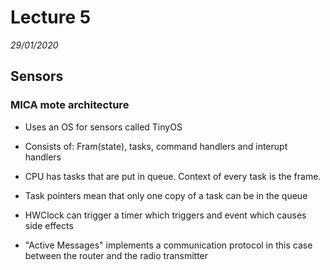 # Lecture 5
*29/01/2020*

## Sensors
### MICA mote architecture
- Uses an OS for sensors called TinyOS

- Consists of: Fram(state), tasks, command handlers and interupt handlers

- CPU has tasks that are put in queue. Context of every task is the frame.

- Task pointers mean that only one copy of a task can be in the queue

- HWClock can trigger a timer which triggers and event which causes side effects

- "Active Messages" implements a communication protocol in this case between the router and the radio transmitter

